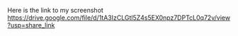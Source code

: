 Here is the link to my screenshot
https://drive.google.com/file/d/1tA3IzCLGtl5Z4s5EX0npz7DPTcL0q72v/view?usp=share_link